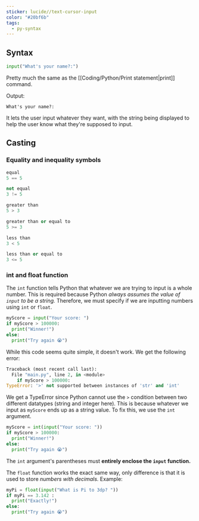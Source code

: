```yaml
---
sticker: lucide//text-cursor-input
color: "#20bf6b"
tags:
  - py-syntax
---
```

## Syntax

```python
input("What's your name?:")
```

Pretty much the same as the [[Coding/Python/Print statement|print]] command.

Output: 
```
What's your name?:
```

It lets the user input whatever they want, with the string being displayed to help the user know what they're supposed to input.


## Casting
### Equality and inequality symbols
~~~python
equal
5 == 5

not equal
3 != 5

greater than
5 > 3

greater than or equal to
5 >= 3

less than
3 < 5

less than or equal to
3 <= 5
~~~

### int and float function
The `int` function tells Python that whatever we are trying to input is a whole number. This is required because Python *always assumes the value of `input` to be a string.* Therefore, we must specify if we are inputting numbers using `int` or `float`. 
~~~python
myScore = input("Your score: ")
if myScore > 100000:
  print("Winner!")
else:
  print("Try again 😭")
~~~
While this code seems quite simple, it doesn't work. We get the following error:
~~~python
Traceback (most recent call last):
  File "main.py", line 2, in <module>
    if myScore > 100000:
TypeError: '>' not supported between instances of 'str' and 'int'
~~~
We get a TypeError since Python cannot use the `>` condition between two different datatypes (string and integer here). This is because whatever we input as `myScore` ends up as a string value. To fix this, we use the `int` argument.
~~~python
myScore = int(input("Your score: "))
if myScore > 100000:
  print("Winner!")
else:
  print("Try again 😭")
  ~~~
The `int` argument's parentheses must **entirely enclose the `input` function.**  

The `float` function works the exact same way, only difference is that it is used to store *numbers with decimals.* Example:
~~~python
myPi = float(input("What is Pi to 3dp? "))
if myPi == 3.142 :
  print("Exactly!")
else:
  print("Try again 😭")
~~~
